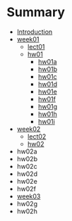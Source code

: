 # Summary

* [Introduction](README.md)
* [week01](week01/week01.md)
   * [lect01](week01/lect01.md)
   * [hw01](week01/hw01.md)
       * [hw01a](week01/hw01/hw01a.md)
       * [hw01b](week01/hw01/hw01b.md)
       * [hw01c](week01/hw01/hw01c.md)
       * [hw01d](week01/hw01/hw01d.md)
       * [hw01e](week01/hw01/hw01e.md)
       * [hw01f](week01/hw01/hw01f.md)
       * [hw01g](week01/hw01/hw01g.md)
       * [hw01h](week01/hw01/hw01h.md)
       * [hw01i](week01/hw01/hw01i.md)
* [week02](week02/week02.md)
   * [lect02](week02/lect02.md)
   * [hw02](week02/hw02.md)
* hw02a
* hw02b
* hw02c
* hw02d
* hw02e
* hw02f
* [week03](week03/week03.md)
* hw02g
* hw02h

